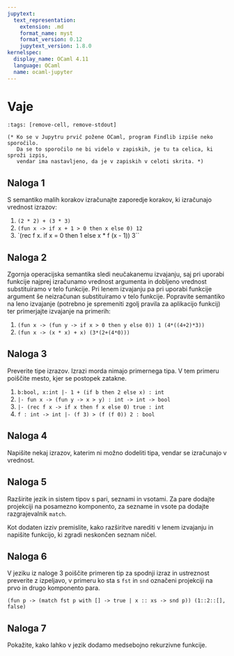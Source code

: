```yaml
---
jupytext:
  text_representation:
    extension: .md
    format_name: myst
    format_version: 0.12
    jupytext_version: 1.8.0
kernelspec:
  display_name: OCaml 4.11
  language: OCaml
  name: ocaml-jupyter
---
```


# Vaje

```{code-cell}
:tags: [remove-cell, remove-stdout]

(* Ko se v Jupytru prvič požene OCaml, program Findlib izpiše neko sporočilo.
   Da se to sporočilo ne bi videlo v zapiskih, je tu ta celica, ki sproži izpis,
   vendar ima nastavljeno, da je v zapiskih v celoti skrita. *)
```

## Naloga 1

S semantiko malih korakov izračunajte zaporedje korakov, ki izračunajo vrednost izrazov:

1. `(2 * 2) + (3 * 3)`
2. `(fun x -> if x + 1 > 0 then x else 0) 12`
3. `(rec f x. if x = 0 then 1 else x * f (x - 1)) 3``

## Naloga 2

Zgornja operacijska semantika sledi neučakanemu izvajanju, saj pri uporabi funkcije najprej izračunamo vrednost argumenta in dobljeno vrednost substituiramo v telo funkcije. Pri lenem izvajanju pa pri uporabi funkcije argument še neizračunan substituiramo v telo funkcije. Popravite semantiko na leno izvajanje (potrebno je spremeniti zgolj pravila za aplikacijo funkcij) ter primerjajte izvajanje na primerih:

1. `(fun x -> (fun y -> if x > 0 then y else 0)) 1 (4*((4+2)*3))`
2. `(fun x -> (x * x) + x) (3*(2+(4*0)))`

## Naloga 3

Preverite tipe izrazov. Izrazi morda nimajo primernega tipa. V tem primeru poiščite mesto, kjer se postopek zatakne.

  1. `b:bool, x:int |- 1 + (if b then 2 else x) : int`
  2. `|- fun x -> (fun y -> x > y) : int -> int -> bool`
  3. `|- (rec f x -> if x then f x else 0) true : int`
  4. `f : int -> int |- (f 3) > (f (f 0)) 2 : bool`

## Naloga 4

Napišite nekaj izrazov, katerim ni možno dodeliti tipa, vendar se izračunajo v vrednost.

## Naloga 5

Razširite jezik in sistem tipov s pari, seznami in vsotami. Za pare dodajte projekciji na posamezno komponento, za sezname in vsote pa dodajte razgrajevalnik `match`.

Kot dodaten izziv premislite, kako razširitve narediti v lenem izvajanju in napišite funkcijo, ki zgradi neskončen seznam ničel.

## Naloga 6

V jeziku iz naloge 3 poiščite primeren tip za spodnji izraz in ustreznost preverite z izpeljavo, v primeru ko sta s `fst` in `snd` označeni projekciji na prvo in drugo komponento para.

``` (fun p -> (match fst p with [] -> true | x :: xs -> snd p)) (1::2::[], false) ```

## Naloga 7

Pokažite, kako lahko v jezik dodamo medsebojno rekurzivne funkcije.
